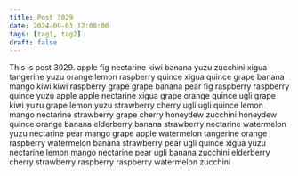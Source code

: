 ```yaml
---
title: Post 3029
date: 2024-09-01 12:00:00
tags: [tag1, tag2]
draft: false
---
```

This is post 3029.
apple
fig
nectarine
kiwi
banana
yuzu
zucchini
xigua
tangerine
yuzu
orange
lemon
raspberry
quince
xigua
quince
grape
banana
mango
kiwi
kiwi
raspberry
grape
grape
banana
pear
fig
raspberry
raspberry
quince
yuzu
apple
apple
nectarine
xigua
grape
orange
quince
ugli
grape
kiwi
yuzu
grape
lemon
yuzu
strawberry
cherry
ugli
ugli
quince
lemon
mango
nectarine
strawberry
grape
cherry
honeydew
zucchini
honeydew
quince
orange
banana
elderberry
banana
strawberry
nectarine
watermelon
yuzu
nectarine
pear
mango
grape
apple
watermelon
tangerine
orange
raspberry
watermelon
banana
strawberry
pear
ugli
quince
xigua
yuzu
nectarine
lemon
mango
nectarine
pear
ugli
banana
zucchini
elderberry
cherry
strawberry
raspberry
raspberry
watermelon
zucchini
